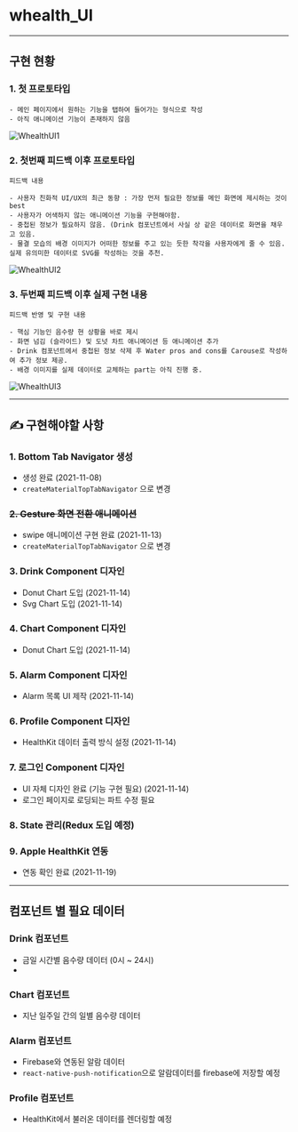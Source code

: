 # whealth_UI
---
## 구현 현황
### 1. 첫 프로토타입
```
- 메인 페이지에서 원하는 기능을 탭하여 들어가는 형식으로 작성
- 아직 애니메이션 기능이 존재하지 않음
```
![WhealthUI1](https://user-images.githubusercontent.com/32920566/143177465-a6708ae3-c0c2-455f-b064-a2089edb46c2.gif)

### 2. 첫번째 피드백 이후 프로토타입
```
피드백 내용

- 사용자 친화적 UI/UX의 최근 동향 : 가장 먼저 필요한 정보를 메인 화면에 제시하는 것이 best
- 사용자가 어색하지 않는 애니메이션 기능을 구현해야함.
- 중첩된 정보가 필요하지 않음. (Drink 컴포넌트에서 사실 상 같은 데이터로 화면을 채우고 있음.
- 물결 모습의 배경 이미지가 어떠한 정보를 주고 있는 듯한 착각을 사용자에게 줄 수 있음. 실제 유의미한 데이터로 SVG를 작성하는 것을 추천.
```
![WhealthUI2](https://user-images.githubusercontent.com/32920566/143177474-f2591334-c54a-4280-904c-32bde6382fbc.gif)

### 3. 두번째 피드백 이후 실제 구현 내용
```
피드백 반영 및 구현 내용

- 핵심 기능인 음수량 현 상황을 바로 제시
- 화면 넘김 (슬라이드) 및 도넛 차트 애니메이션 등 애니메이션 추가
- Drink 컴포넌트에서 중첩된 정보 삭제 후 Water pros and cons를 Carouse로 작성하여 추가 정보 제공.
- 배경 이미지를 실제 데이터로 교체하는 part는 아직 진행 중.
```
![WhealthUI3](https://user-images.githubusercontent.com/32920566/143177481-d26fb508-d159-435e-9e5f-8c71758209d7.gif)


---
## ✍️ 구현해야할 사항
### 1. Bottom Tab Navigator 생성
  - 생성 완료 (2021-11-08)
  - `createMaterialTopTabNavigator` 으로 변경 
### ~~2. Gesture 화면 전환 애니메이션~~
  - swipe 애니메이션 구현 완료 (2021-11-13)
  - `createMaterialTopTabNavigator` 으로 변경 
### 3. Drink Component 디자인
- Donut Chart 도입 (2021-11-14)
- Svg Chart 도입 (2021-11-14)
### 4. Chart Component 디자인
- Donut Chart 도입 (2021-11-14)
### 5. Alarm Component 디자인
- Alarm 목록 UI 제작 (2021-11-14)
### 6. Profile Component 디자인
- HealthKit 데이터 출력 방식 설정 (2021-11-14)
### 7. 로그인 Component 디자인
- UI 자체 디자인 완료 (기능 구현 필요) (2021-11-14)
- 로그인 페이지로 로딩되는 파트 수정 필요
### 8. State 관리(Redux 도입 예정)

### 9. Apple HealthKit 연동
- 연동 확인 완료 (2021-11-19)
---
## 컴포넌트 별 필요 데이터

### Drink 컴포넌트
- 금일 시간별 음수량 데이터 (0시 ~ 24시)
- 
### Chart 컴포넌트
- 지난 일주일 간의 일별 음수량 데이터
### Alarm 컴포넌트
- Firebase와 연동된 알람 데이터
- `react-native-push-notification`으로 알람데이터를 firebase에 저장할 예정
### Profile 컴포넌트
- HealthKit에서 불러온 데이터를 렌더링할 예정
